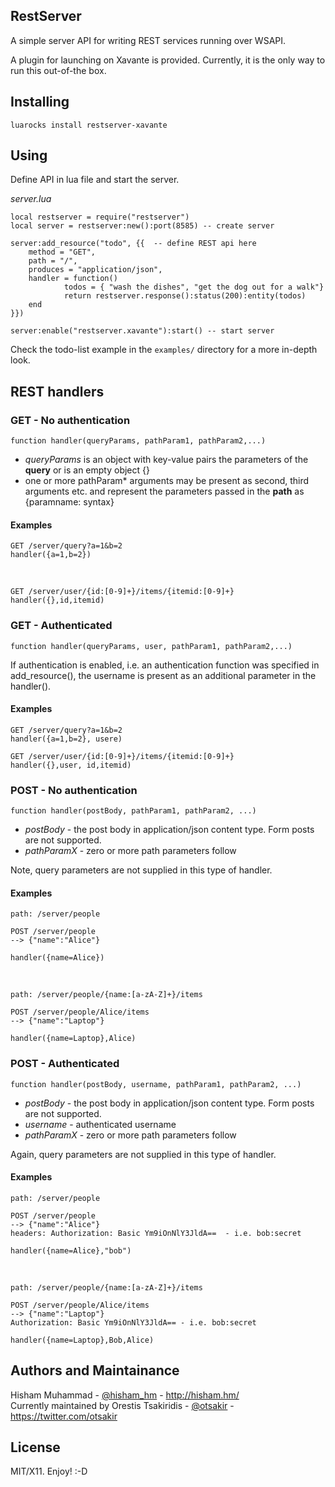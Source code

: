 RestServer
----------

A simple server API for writing REST services running over WSAPI.

A plugin for launching on Xavante is provided. Currently, it is the only way
to run this out-of-the box.

Installing
----------

    luarocks install restserver-xavante

Using
-----

Define API in lua file and start the server.

*server.lua*
```
local restserver = require("restserver")
local server = restserver:new():port(8585) -- create server

server:add_resource("todo", {{  -- define REST api here
    method = "GET",
    path = "/",
    produces = "application/json",
    handler = function()
            todos = { "wash the dishes", "get the dog out for a walk"}
            return restserver.response():status(200):entity(todos)
    end
}})

server:enable("restserver.xavante"):start() -- start server
```

Check the todo-list example in the `examples/` directory for a more in-depth look.


REST handlers
-------------

### GET - No authentication

    function handler(queryParams, pathParam1, pathParam2,...)

* _queryParams_ is an object with key-value pairs the parameters of the **query** or is an empty object {}
* one or more pathParam* arguments may be present as second, third arguments etc. and represent the parameters passed in the **path** as {paramname: syntax}

#### Examples

    GET /server/query?a=1&b=2
    handler({a=1,b=2})
 <br>
 
    GET /server/user/{id:[0-9]+}/items/{itemid:[0-9]+}
    handler({},id,itemid)

### GET - Authenticated

    function handler(queryParams, user, pathParam1, pathParam2,...)
    
If authentication is enabled, i.e. an authentication function was specified in add_resource(), the username is present as an additional parameter in the handler().

#### Examples 

    GET /server/query?a=1&b=2
    handler({a=1,b=2}, usere)

    GET /server/user/{id:[0-9]+}/items/{itemid:[0-9]+}
    handler({},user, id,itemid)
    
### POST - No authentication

    function handler(postBody, pathParam1, pathParam2, ...)

* _postBody_ - the post body in application/json content type. Form posts are not supported.
* _pathParamX_ - zero or more path parameters follow

Note, query parameters are not supplied in this type of handler.

#### Examples

    path: /server/people 
 
    POST /server/people
    --> {"name":"Alice"}
    
    handler({name=Alice})
<br>  

    path: /server/people/{name:[a-zA-Z]+}/items
    
    POST /server/people/Alice/items
    --> {"name":"Laptop"}
    
    handler({name=Laptop},Alice)

### POST - Authenticated

    function handler(postBody, username, pathParam1, pathParam2, ...)

* _postBody_ - the post body in application/json content type. Form posts are not supported.
* _username_ - authenticated username
* _pathParamX_ - zero or more path parameters follow

Again, query parameters are not supplied in this type of handler. 

#### Examples

    path: /server/people 
 
    POST /server/people
    --> {"name":"Alice"}
    headers: Authorization: Basic Ym9iOnNlY3JldA==  - i.e. bob:secret
    
    handler({name=Alice},"bob")
<br>  

    path: /server/people/{name:[a-zA-Z]+}/items
    
    POST /server/people/Alice/items
    --> {"name":"Laptop"}
    Authorization: Basic Ym9iOnNlY3JldA== - i.e. bob:secret
    
    handler({name=Laptop},Bob,Alice)




Authors and Maintainance
------------------------

Hisham Muhammad - [@hisham_hm](http://mastodon.social/@hisham_hm) - http://hisham.hm/  
Currently maintained by Orestis Tsakiridis - [@otsakir](https://fosstodon.org/@otsakir) - https://twitter.com/otsakir

License
-------

MIT/X11. Enjoy! :-D

